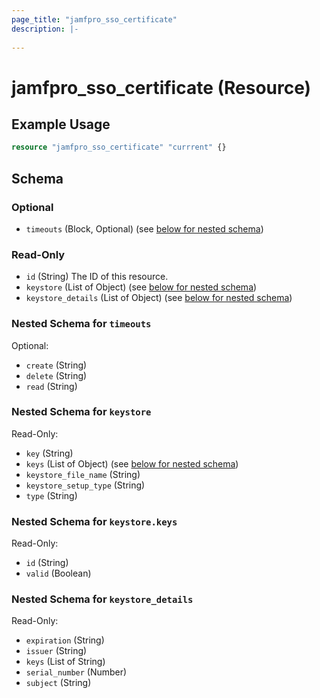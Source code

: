 ```yaml
---
page_title: "jamfpro_sso_certificate"
description: |-
  
---
```


# jamfpro_sso_certificate (Resource)


## Example Usage
```terraform
resource "jamfpro_sso_certificate" "currrent" {}
```

<!-- schema generated by tfplugindocs -->
## Schema

### Optional

- `timeouts` (Block, Optional) (see [below for nested schema](#nestedblock--timeouts))

### Read-Only

- `id` (String) The ID of this resource.
- `keystore` (List of Object) (see [below for nested schema](#nestedatt--keystore))
- `keystore_details` (List of Object) (see [below for nested schema](#nestedatt--keystore_details))

<a id="nestedblock--timeouts"></a>
### Nested Schema for `timeouts`

Optional:

- `create` (String)
- `delete` (String)
- `read` (String)


<a id="nestedatt--keystore"></a>
### Nested Schema for `keystore`

Read-Only:

- `key` (String)
- `keys` (List of Object) (see [below for nested schema](#nestedobjatt--keystore--keys))
- `keystore_file_name` (String)
- `keystore_setup_type` (String)
- `type` (String)

<a id="nestedobjatt--keystore--keys"></a>
### Nested Schema for `keystore.keys`

Read-Only:

- `id` (String)
- `valid` (Boolean)



<a id="nestedatt--keystore_details"></a>
### Nested Schema for `keystore_details`

Read-Only:

- `expiration` (String)
- `issuer` (String)
- `keys` (List of String)
- `serial_number` (Number)
- `subject` (String)